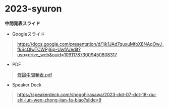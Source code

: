 # 2023-syuron
**中間発表スライド**
- Googleスライド
> https://docs.google.com/presentation/d/1jk1JAd7quxuMfoX8NAqOwJ_fkScQlwTCWPjI6p-UwfA/edit?usp=drive_web&ouid=109117873009450808317
- PDF
> [修論中間発表.pdf](https://github.com/ShogoHirasawa/2023-syuron/files/12065291/default.pdf)
- Speaker Deck
> https://speakerdeck.com/shogohirasawa/2023-dot-07-dot-18-xiu-shi-lun-wen-zhong-jian-fa-biao?slide=9


